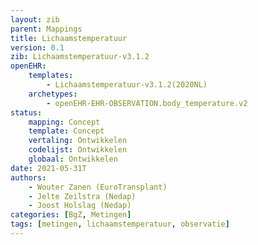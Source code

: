 ```yaml
---
layout: zib
parent: Mappings
title: Lichaamstemperatuur
version: 0.1
zib: Lichaamstemperatuur-v3.1.2
openEHR:
    templates: 
        - Lichaamstemperatuur-v3.1.2(2020NL)
    archetypes: 
        - openEHR-EHR-OBSERVATION.body_temperature.v2
status:
    mapping: Concept
    template: Concept
    vertaling: Ontwikkelen
    codelijst: Ontwikkelen
    globaal: Ontwikkelen
date: 2021-05-31T
authors:  
    - Wouter Zanen (EuroTransplant) 
    - Jelte Zeilstra (Nedap)
    - Joost Holslag (Nedap)
categories: [BgZ, Metingen]
tags: [metingen, lichaamstemperatuur, observatie]
---
```




